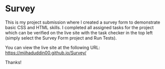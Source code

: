 # Survey
This is my project submission where I created a survey form to demonstrate basic CSS and HTML skills. I completed all assigned tasks for the project which can be verified on the live site with the task checker in the top left (simply select the Survey Form project and Run Tests).

You can view the live site at the following URL: https://mjihaduddin00.github.io/Survey/

Thanks!
